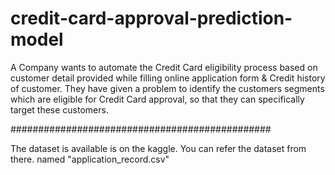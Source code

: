 # credit-card-approval-prediction-model
 A Company wants to automate the Credit Card eligibility process based on customer detail provided while filling online application form &amp; Credit history of customer. They have given a problem to identify the customers segments which are eligible for Credit Card approval, so that they can specifically target these customers.

###############################################

The dataset is available is on the kaggle. You can refer the dataset from there.
named "application_record.csv"
